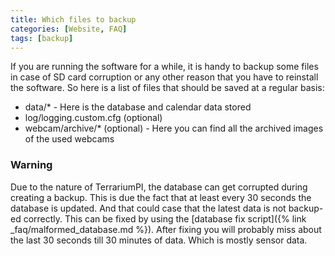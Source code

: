 ```yaml
---
title: Which files to backup
categories: [Website, FAQ]
tags: [backup]
---
```


If you are running the software for a while, it is handy to backup some files in
case of SD card corruption or any other reason that you have to reinstall the
software. So here is a list of files that should be saved at a regular basis:

- data/\* - Here is the database and calendar data stored
- log/logging.custom.cfg (optional)
- webcam/archive/\* (optional) - Here you can find all the archived images of
  the used webcams

### Warning

Due to the nature of TerrariumPI, the database can get corrupted during creating
a backup. This is due the fact that at least every 30 seconds the database is
updated. And that could case that the latest data is not backup-ed correctly.
This can be fixed by using the [database
fix script]({% link _faq/malformed_database.md %}). After fixing you will
probably miss about the last 30 seconds till 30 minutes of data. Which is mostly
sensor data.
